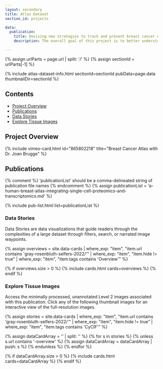 ```yaml
---
layout: secondary
title: Atlas Dataset
section_id: projects

data:
  publication:
    title: Devising new strategies to track and prevent breast cancer development in BRCA mutation carriers
    description: The overall goal of this project is to better understand the earliest stages of BRCA cancer development, in order to design strategies to prevent its progression to frank cancer. Dr. Joan Brugge’s laboratory studies the mechanisms of cancer initiation, progression, and drug resistance in breast, ovarian and other BRCA-related cancers. Specifically, Brugge’s team investigates tumor heterogeneity, cell-cell interactions, tumor microenvironment, cancer metabolism, drug resistance, and cell signaling using wide collection of tools, including 3D/organoid cell cultures, genetically-engineered and transplantation-based animal models, single-cell analysis, metabolomics, high-throughput microscopy, and other advanced technologies.

---
```


{% assign urlParts = page.url | split: '/' %}
{% assign sectionId = urlParts[-1] %}

{% include atlas-dataset-info.html
    sectionId=sectionId
    pubData=page.data
    thumbnailDir=sectionId %}

## Contents
  * [Project Overview](#project-overview)
  * [Publications](#publications)
  * [Data Stories](#data-stories)
  * [Explore Tissue Images](#explore-tissue-images)

## Project Overview
<div class="row mb-4">
  <div class="col-md-6 mb-4">
    {% include vimeo-card.html id="865802218" title="Breast Cancer Atlas with Dr. Joan Brugge" %}
  </div>
</div>

## Publications
{% comment %}
  'publicationList' should be a comma-delineated string of publication file names
{% endcomment %}
{% assign publicationList = 'a-human-breast-atlas-integrating-single-cell-proteomics-and-transcriptomics.md' %}

{% include pub-list.html list=publicationList %}

### Data Stories
Data Stories are data visualizations that guide readers through the complexities of a large dataset through filters, search, or narrated image waypoints.

{%
    assign overviews = site.data-cards
    | where_exp: "item", "item.url contains 'gray-rosenbluth-selfers-2022/'"
    | where_exp: "item", "item.hide != true"
    | where_exp: "item", "item.tags contains 'Overview'"
%}

{% if overviews.size > 0 %}
  {% include cards.html cards=overviews %}
{% endif %}

### Explore Tissue Images
Access the minimally processed, unannotated Level 2 images associated with this publication. Click any of the following thumbnail images for an interactive view of the full-resolution images.

{%
    assign stories = site.data-cards
    | where_exp: "item", "item.url contains 'gray-rosenbluth-selfers-2022/'"
    | where_exp: "item", "item.hide != true"
    | where_exp: "item", "item.tags contains 'CyCIF'"
%}

{% assign dataCardArray = '' | split: '' %}
{% for s in stories %}
  {% unless s.url contains '-overview' %}
    {% assign dataCardArray = dataCardArray | push: s %}
  {% endunless %}
{% endfor %}

{% if dataCardArray.size > 0 %}
  {% include cards.html cards=dataCardArray %}
{% endif %}
